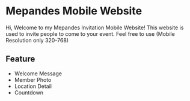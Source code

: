 # Mepandes Mobile Website

Hi, Welcome to my Mepandes Invitation Mobile Website! This website is used to invite people to come to your event. Feel free to use (Mobile Resolution only 320-768)

## Feature
- Welcome Message
- Member Photo
- Location Detail
- Countdown 

